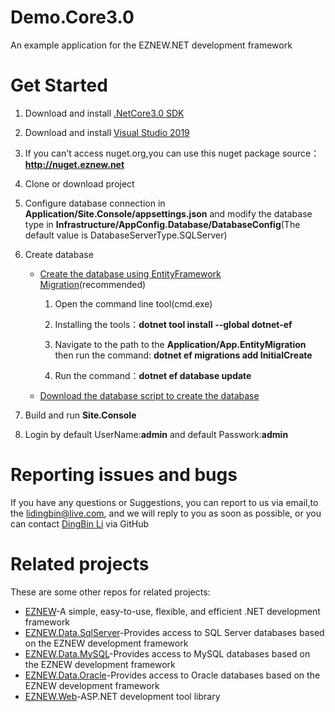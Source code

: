 # Demo.Core3.0

An example application for the EZNEW.NET development framework

# Get Started

1. Download and install [.NetCore3.0 SDK](https://dotnet.microsoft.com/download/dotnet-core/3.0)
2. Download and install [Visual Studio 2019](https://visualstudio.microsoft.com/zh-hans/downloads/)
3. If you can't access nuget.org,you can use this nuget package source：<b>http://nuget.eznew.net</b>
4. Clone or download project
5. Configure database connection in <b>Application/Site.Console/appsettings.json</b> and modify the database type in <b>Infrastructure/AppConfig.Database/DatabaseConfig</b>(The default value is DatabaseServerType.SQLServer)
6. Create database
	* [Create the database using EntityFramework Migration](https://docs.microsoft.com/en-us/ef/core/managing-schemas/migrations/?tabs=dotnet-core-cli)(recommended)
	
		1. Open the command line tool(cmd.exe)
		
		2. Installing the tools：<b>dotnet tool install --global dotnet-ef</b>
		
		3. Navigate to the path to the <b>Application/App.EntityMigration</b> then run the command: <b>dotnet ef migrations add InitialCreate</b>
		
		4. Run the command：<b>dotnet ef database update</b>
		
	* [Download the database script to create the database](https://github.com/eznew-net/Demo.File/tree/master/DemoDataBase)
	
7. Build and run <b>Site.Console</b> 
8. Login by default UserName:<b>admin</b> and default Passwork:<b>admin</b>

# Reporting issues and bugs

If you have any questions or Suggestions, you can report to us via email,to the lidingbin@live.com, and we will reply to you as soon as possible, or you can contact [DingBin Li](https://github.com/lidingbin) via GitHub

# Related projects

These are some other repos for related projects:

  * [EZNEW](https://github.com/eznew-net/EZNEW)-A simple, easy-to-use, flexible, and efficient .NET development framework
  * [EZNEW.Data.SqlServer](https://github.com/eznew-net/EZNEW.Data.SqlServer)-Provides access to SQL Server databases based on the EZNEW development framework
  * [EZNEW.Data.MySQL](https://github.com/eznew-net/EZNEW.Data.MySQL)-Provides access to MySQL databases based on the EZNEW development framework
  * [EZNEW.Data.Oracle](https://github.com/eznew-net/EZNEW.Data.Oracle)-Provides access to Oracle databases based on the EZNEW development framework
  * [EZNEW.Web](https://github.com/eznew-net/EZNEW.Web)-ASP.NET development tool library
